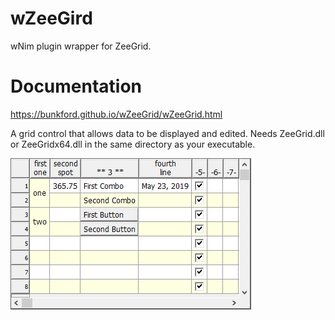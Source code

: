 # wZeeGird
wNim plugin wrapper for ZeeGrid.

# Documentation
https://bunkford.github.io/wZeeGrid/wZeeGrid.html

A grid control that allows data to be displayed and edited. Needs ZeeGrid.dll or ZeeGridx64.dll in the same directory as your executable.

![Image of wZeeGrid](https://github.com/bunkford/wZeeGrid/raw/master/wZeeGrid.png)

